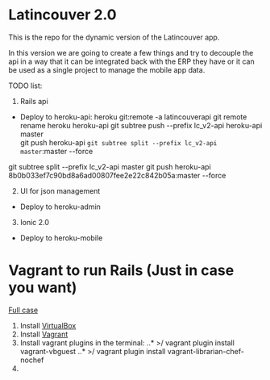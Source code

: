 # Latincouver 2.0

This is the repo for the dynamic version of the Latincouver app.

In this version we are going to create a few things and try to decouple the api in a way that it can be integrated back with the ERP they have or it can be used as a single project to manage the mobile app data.

TODO list:
1. Rails api
  - Deploy to heroku-api:
  heroku git:remote -a latincouverapi
  git remote rename heroku heroku-api
  git subtree push --prefix lc_v2-api heroku-api master  
  git push heroku-api `git subtree split --prefix lc_v2-api master`:master --force

  git subtree split --prefix lc_v2-api master
  git push heroku-api 8b0b033ef7c90bd8a6ad00807fee2e22c842b05a:master --force

2. UI for json management
  - Deploy to heroku-admin

3. Ionic 2.0
  - Deploy to heroku-mobile

# Vagrant to run Rails (Just in case you want)

[Full case](https://gorails.com/guides/using-vagrant-for-rails-development)

1. Install [VirtualBox](https://www.virtualbox.org/wiki/Downloads)
2. Install [Vagrant](https://www.vagrantup.com/downloads.html)
3. Install vagrant plugins in the terminal:
..* >/ vagrant plugin install vagrant-vbguest
..* >/ vagrant plugin install vagrant-librarian-chef-nochef
4. 